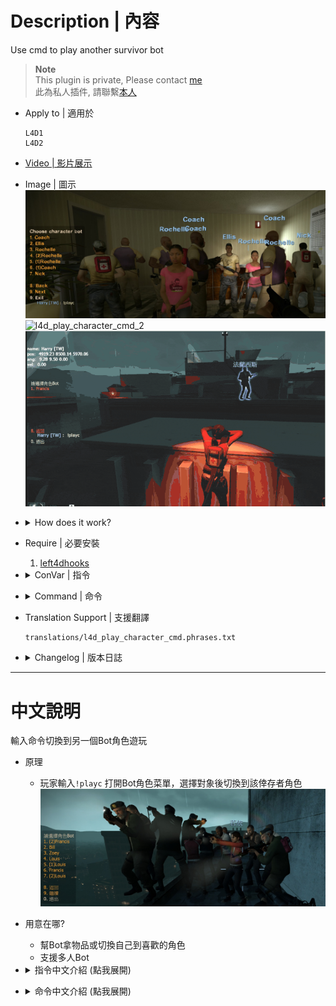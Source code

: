# Description | 內容
Use cmd to play another survivor bot

> __Note__ <br/>
This plugin is private, Please contact [me](https://github.com/fbef0102/Game-Private_Plugin#私人插件列表-private-plugins-list)<br/>
此為私人插件, 請聯繫[本人](https://github.com/fbef0102/Game-Private_Plugin#私人插件列表-private-plugins-list)

* Apply to | 適用於
	```
	L4D1
	L4D2
	```

* [Video | 影片展示](https://youtu.be/C8ceSq1-kns)

* Image | 圖示
	<br/>![l4d_play_character_cmd_1](image/l4d_play_character_cmd_1.jpg)
	<br/>![l4d_play_character_cmd_2](image/l4d_play_character_cmd_2.gif)
	<br/>![l4d_play_character_cmd_3](image/l4d_play_character_cmd_3.gif)

* <details><summary>How does it work?</summary>

	* Type ```!playc``` to play another bot character
	* Help bot to pickup items or do somthing
	* Support multi survivor bots
</details>

* Require | 必要安裝
	1. [left4dhooks](https://forums.alliedmods.net/showthread.php?t=321696)

* <details><summary>ConVar | 指令</summary>

	* cfg/sourcemod/l4d_play_character_cmd.cfg
		```php
		// 0=Plugin off, 1=Plugin on.
		l4d_play_character_cmd_enable "1"

		// Players with these flags have access to use command to open character bot menu.  (Empty = Everyone, -1: Nobody)
		l4d_play_character_cmd_access_flag ""

		// If 1, disable cmd after round starts (Survivor left saferoom, Survival/Scavenge begins, round is live...)
		l4d_play_character_cmd_round_disable "0"
		```
</details>

* <details><summary>Command | 命令</summary>

	* **Open Character Bot Menu"**
		```php
		sm_playc
		```
</details>

* Translation Support | 支援翻譯
	```
	translations/l4d_play_character_cmd.phrases.txt
	```

* <details><summary>Changelog | 版本日誌</summary>

	* v1.1 (2025-8-11)
		* Update cvars and cmd
		* Support multi bots

	* v1.0 (2024-7-21)
		* Initial Release
</details>

- - - -
# 中文說明
輸入命令切換到另一個Bot角色遊玩

* 原理
	* 玩家輸入```!playc``` 打開Bot角色菜單，選擇對象後切換到該倖存者角色
	<br/>![zho/l4d_play_character_cmd_1](image/zho/l4d_play_character_cmd_1.jpg)

* 用意在哪?
	* 幫Bot拿物品或切換自己到喜歡的角色
	* 支援多人Bot

* <details><summary>指令中文介紹 (點我展開)</summary>

	* cfg/sourcemod/l4d_play_character_cmd.cfg
		```php
		// 0=關閉插件, 1=啟動插件
		l4d_play_character_cmd_enable "1"

		// 擁有這些權限的玩家，才可以輸入!playc (留白 = 任何人都能, -1: 無人)
		l4d_play_character_cmd_access_flag ""

		// 為1時，遊戲開始後不能輸入!playc (倖存者離開安全室、生存/清道夫 計時開始, 準備階段開始...)
		l4d_play_character_cmd_round_disable "0"
		```
</details>

* <details><summary>命令中文介紹 (點我展開)</summary>

	* **打開Bot角色菜單**
		```php
		sm_playc
		```
</details>
